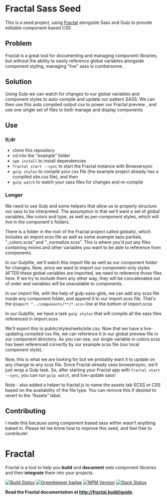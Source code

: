 # Fractal Sass Seed

This is a seed project, using [Fractal](https://github.com/frctl/fractal) alongside Sass and Gulp to provide editable component-based CSS

## Problem

Fractal is a great tool for documenting and managing component libraries, but without the ability to easily reference global variables alongside component styling, managing "live" sass is cumbersome.

## Solution

Using Gulp we can watch for changes to our global variables and component styles to auto-compile and update our pattern SASS. We can then use this auto compiled output css to power our Fractal preview , and use one single set of files to both manage and display components

## Use

### tl;dr

- clone this repository
- cd into the "example" folder
- `npm install` to install dependencies
- `fractal start --sync` to start the Fractal instance with Browsersync
- `gulp styles` to compile your css file (the example project already has a compiled site.css file), and then
- `gulp watch` to watch your sass files for changes and re-compile

### Longer

We need to use Gulp and some helpers that allow us to properly structure our sass to be interpreted. The assumption is that we'll want a set of global variables, like colors and type, as well as per-component styles, which will live in the component's folders.

There is a folder in the root of the Fractal project called globals/, which includes an import.scss file as well as some example sass partials, "_colors.scss" and "_normalize.scss". This is where you'd put any files containing mixins and other  variables you want to be able to reference from components.

In our Gulpfile, we'll watch this import file as well as our component folder for changes. Now, since we want to import our component-only styles AFTER these global variables are imported, we need to reference those files here. If we try to include them any other way, they will be concatenated out of order and variables will be unavailable to components.

In our import file, with the help of gulp-sass-glob, we can add any scss file inside any component folder, and append it to our import.scss file. That's the `@import "../components/**/*.scss` line at the bottom of import.scss

In our Gulpfile, we have a task `gulp styles` that will compile all the sass files referenced in import.scss

We'll export this to public/stylesheets/site.css. Now that we have a live-updating compiled css file, we can reference it in our global preview file in our component directory. As you can see, our single variable in colors.scss has been referenced correctly by our example.scss file (our local component style).


Now, this is what we are looking for but we probably want it to update on any change to any scss file. Since Fractal already uses browsersync, we'll just wrap a Gulp task. So, after starting your Fractal app with `fractal start --sync`, you can run `gulp watch`, and live-update sass!


Note - also added a helper to fractal.js to name the assets tab SCSS or CSS based on the availability of the file type. You can remove this if desired to revert to the "Assets" label.

## Contributing

I made this because using component based sass within wasn't anything baked in. Please let me know how to improve this seed, and feel free to contribute!

# Fractal

Fractal is a tool to help you **build** and **document** web component libraries and then **integrate** them into your projects.

[![Build Status](https://img.shields.io/travis/frctl/fractal/master.svg?style=flat-square)](https://travis-ci.org/frctl/fractal)
[![Greenkeeper badge](https://img.shields.io/badge/greenkeeper-enabled-brightgreen.svg?style=flat-square)](https://greenkeeper.io/)
[![NPM Version](https://img.shields.io/npm/v/@frctl/fractal.svg?style=flat-square)](https://www.npmjs.com/package/@frctl/fractal)
[![Slack Status](http://slack.fractal.build/badge.svg)](http://slack.fractal.build)

**Read the Fractal documentation at http://fractal.build/guide.**
